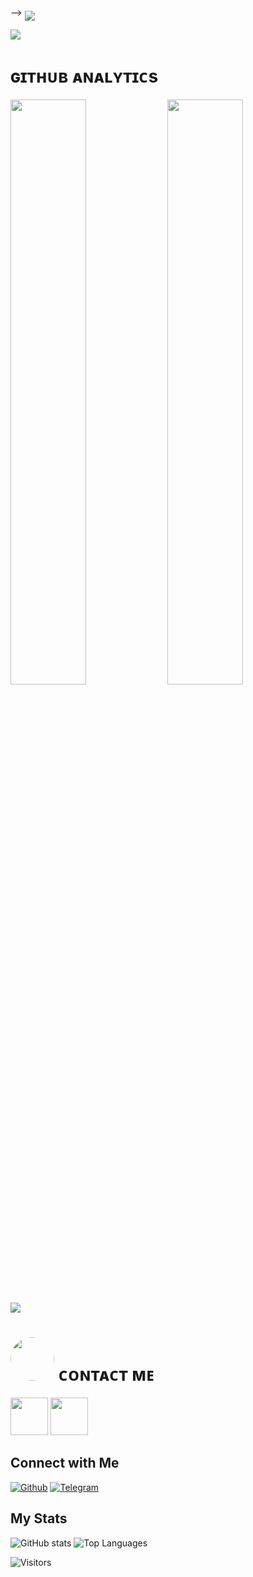 
 -->    <img align="middle" src="https://profile-counter.glitch.me/SachinxSanatani/count.svg" />
</p>

[<img src="https://telegra.ph/file/175cbf81c97b2a9469115.jpg"/>](https://github.com/SachinxSanatani)

        
<h1> ɢɪᴛʜᴜʙ ᴀɴᴀʟʏᴛɪᴄs </h1>

[<img src="https://github-readme-stats.vercel.app/api?username=SachinxSanatani&count_private=true&show_icons=true&theme=chartreuse-dark&custom_title=What%27s+the+craic?&include_all_commits=true&hide_border=true&bg_color=000000" width="49%">](https://github.com/SachinxSanatani)  [<img src="https://github-readme-streak-stats.herokuapp.com/?user=itzshukla&theme=chartreuse-dark&hide_border=True&bg_color=000000" width="49%">](https://github.com/SachinxSanatani)

[<img src="https://github.com/SachinxSanatani/SachinxSanatani/blob/master/resources/hr.gif"/>](https://github.com/SachinxSanatani)

<h1> <img src="https://te.legra.ph/file/1f5f400d5a16ae3a89343.jpg" width="70px" style="border-radius: 50%"> ᴄᴏɴᴛᴀᴄᴛ ᴍᴇ </h1>

[<img src="https://te.legra.ph/file/3f6810f790713b26fe826.jpg" width="60px">](https://tg://openmessage?user_id=5059737154) [<img src="https://te.legra.ph/file/2a7a17fc66a8f5fe785c3.jpg" width="60px">](https://github.com/SachinxSanatani) 







## Connect with Me

[![Github](https://img.shields.io/badge/-Github-181717?style=for-the-badge&logo=Github&logoColor=white)](https://github.com/SachinxSanatani)
[![Telegram](https://img.shields.io/badge/Telegram-2CA5E0?style=for-the-badge&logo=telegram&logoColor=white)](https://telegram.me/SHREE_SANATANI)

## My Stats

![GitHub stats](https://github-readme-stats.vercel.app/api?username=SachinxSanatani&show_icons=true&theme=radical)
![Top Languages](https://github-readme-stats.vercel.app/api/top-langs/?username=SachinxSanatani&layout=compact&theme=midnight-purple&hide=Css)

![Visitors](https://visitor-badge.laobi.icu/badge?page_id=SachinxSanatani)
